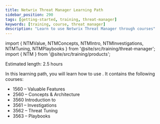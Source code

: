 ```yaml
---
title: Netwrix Threat Manager Learning Path
sidebar_position: 290
tags: [getting-started, training, threat-manager]
keywords: [training, course, threat manager]
description: "Learn to use Netwrix Threat Manager through courses"
---
```


import { NTMValue, NTMConcepts, NTMIntro, NTMInvestigations, NTMTuning, NTMPlaybooks } from '@site/src/training/threat-manager';
import { NTM } from '@site/src/training/products';


Estimated length: 2.5 hours

In this learning path, you will learn how to use <NTM />. It contains the following courses:

* 1560 <NTM /> – Valuable Features
* 2560 <NTM /> – Concepts & Architecture
* 3560 Introduction to <NTM />
* 3561 <NTM /> – Investigations
* 3562 <NTM /> – Threat Tuning
* 3563 <NTM /> – Playbooks

<NTMValue />

<NTMConcepts />

<NTMIntro />

<NTMInvestigations />

<NTMTuning />

<NTMPlaybooks />

